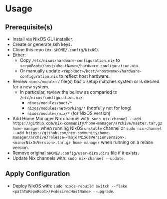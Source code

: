 
# Usage

## Prerequisite(s)

- Install via NixOS GUI installer.
- Create or generate ssh keys.
- Clone this repo (ex. `$HOME/.config/NixOS`).
- Either:
  - Copy `/etc/nixos/hardware-configuration.nix` to `<repoRoot>/host/<hostName>/hardware-configuration.nix`.
  - Or manually update `<repoRoot>/host/<hostName>/hardware-configuration.nix` to reflect host hardware.
- Review `nixos/modules/` file(s) basic setup matches system or is desired for a new system.
  - In particular, review the bellow as comparied to `/etc/nixos/configuration.nix`:
    - `nixos/modules/boot/*`
    - `nixos/modules/networking/*` (hopfully not for long)
    - `nixos/modules/nix/*` (for NixOS version)
- Add Home Manager Nix channel with: `sudo nix-channel --add https://github.com/nix-community/home-manager/archive/master.tar.gz home-manager` when running NixOS `unstable` channel or `sudo nix-channel --add https://github.com/nix-community/home-manager/archive/release-<majorNixOsVersionVersion>.<minorNixOsVersion>.tar.gz home-manager` when running on a relase version.
- Remove original `$HOME/.config/user-dirs.dirs` file if it exists.
- Update Nix channels with: `sudo nix-channel --update`.

## Apply Configuration

- Deploy NixOS with: `sudo nixos-rebuild switch --flake <pathToRepoRoot>/#<desiredHostName> --upgrade`.

